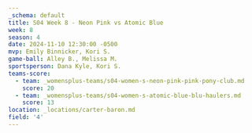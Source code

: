 ```yaml
---
_schema: default
title: S04 Week 8 - Neon Pink vs Atomic Blue
week: 8
season: 4
date: 2024-11-10 12:30:00 -0500
mvp: Emily Binnicker, Kori S.
game-ball: Alley B., Melissa M.
sportsperson: Dana Kyle, Kori S.
teams-score:
  - team: _womensplus-teams/s04-women-s-neon-pink-pink-pony-club.md
    score: 20
  - team: _womensplus-teams/s04-women-s-atomic-blue-blu-haulers.md
    score: 13
location: _locations/carter-baron.md
field: '4'
---
```

